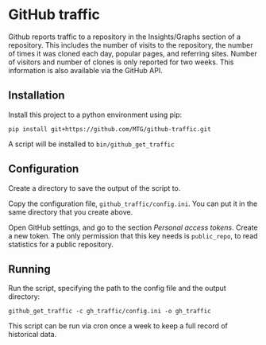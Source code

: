 # GitHub traffic

Github reports traffic to a repository in the Insights/Graphs section of a repository.
This includes the number of visits to the repository, the number of times it was
cloned each day, popular pages, and referring sites.
Number of visitors and number of clones is only reported for two weeks.
This information is also available via the GitHub API.

## Installation

Install this project to a python environment using pip:

    pip install git+https://github.com/MTG/github-traffic.git

A script will be installed to `bin/github_get_traffic`

## Configuration

Create a directory to save the output of the script to.

Copy the configuration file, `github_traffic/config.ini`. You can put it in the same directory
that you create above.

Open GitHub settings, and go to the section *Personal access tokens*. Create a new
token. The only permission that this key needs is `public_repo`, to read statistics
for a public repository.

## Running

Run the script, specifying the path to the config file and the output directory:

    github_get_traffic -c gh_traffic/config.ini -o gh_traffic

This script can be run via cron once a week to keep a full record of historical data.

